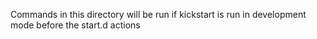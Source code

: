 Commands in this directory will be run if kickstart
is run in development mode before the start.d actions
